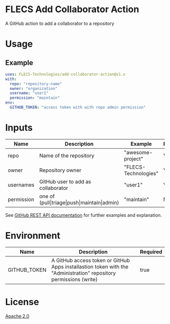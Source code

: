 # FLECS Add Collaborator Action
A GitHub action to add a collaborator to a repository

# Usage
## Example
```yml
uses: FLECS-Technologies/add-collaborator-action@v1.x
with:
  repo: "repository-name"
  owner: "organization"
  username: "user1"
  permission: "maintain"
env:
  GITHUB_TOKEN: "access token with with repo admin permission"
```

# Inputs
| Name               | Description                                  | Example              | Required | Default |
| ------------------ | -------------------------------------------- | -------------------- | -------- | ------- |
| repo               | Name of the repository                       | "awesome-project"    | Yes      | -       |
| owner              | Repository owner                             | "FLECS-Technologies" | Yes      | -       |
| usernames          | GitHub user to add as collaborator           | "user1"              | Yes      | -       |
| permission         | one of (pull\|triage\|push\|maintain\|admin) | "maintain"           | No       | "push"  |

See [GitHub REST API documentation]([https://docs.github.com/en/rest/repos/repos?apiVersion=2022-11-28#create-an-organization-repository](https://docs.github.com/en/rest/collaborator/collaborator?apiVersion=2022-11-28#add-a-repository-collaborator)) for further examples and explanation.

# Environment
| Name          | Description                                                                                                       | Required |
| ------------- | ----------------------------------------------------------------------------------------------------------------- | ---------|
| GITHUB\_TOKEN | A GitHub access token or GitHub Apps installastion token with the "Administration" repository permissions (write) | true     |

# License
[Apache 2.0](https://github.com/FLECS-Technologies/add-collaborator-action/blob/v1.x/LICENSE)
